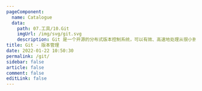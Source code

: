 ```yaml
---
pageComponent: 
  name: Catalogue
  data: 
    path: 07.工具/10.Git
    imgUrl: /img/svg/git.svg
    description: Git 是一个开源的分布式版本控制系统，可以有效、高速地处理从很小到非常大的项目版本管理。也是 Linus Torvalds 为了帮助管理 Linux 内核开发而开发的一个开放源码的版本控制软件。
title: Git - 版本管理
date: 2022-01-22 10:50:30
permalink: /git/
sidebar: false
article: false
comment: false
editLink: false
---
```


